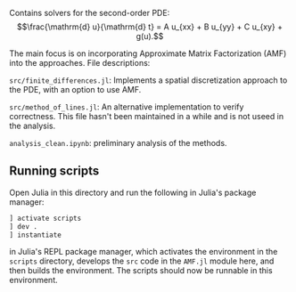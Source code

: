 Contains solvers for the second-order PDE:
$$\frac{\mathrm{d} u}{\mathrm{d} t} = A u_{xx} + B u_{yy} + C u_{xy} + g(u).$$

The main focus is on incorporating Approximate Matrix Factorization (AMF) into the approaches. File
descriptions:

`src/finite_differences.jl`: Implements a spatial discretization approach to the PDE, with an option to use AMF.

`src/method_of_lines.jl`: An alternative implementation to verify correctness. This file hasn't been maintained in a while and is not useed in the analysis. 

`analysis_clean.ipynb`: preliminary analysis of the methods.

## Running scripts

Open Julia in this directory and run the following in Julia's package manager: 
```julia
] activate scripts
] dev .
] instantiate
```
in Julia's REPL package manager, which activates the environment in the `scripts` directory, develops the `src` code in the `AMF.jl` module here, and then builds the environment. The scripts should now be runnable in this environment.

